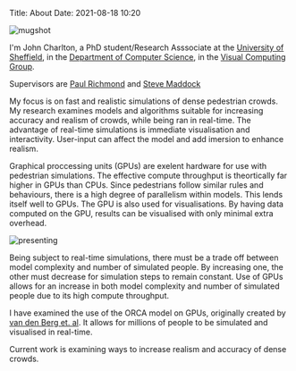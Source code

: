Title: About
Date: 2021-08-18 10:20

![mugshot]({attach}/images/mugshot.jpg)

I'm John Charlton, a PhD student/Research Asssociate at the [University of Sheffield](https://www.sheffield.ac.uk), in the [Department of Computer Science](https://www.sheffield.ac.uk/dcs), in the [Visual Computing Group](https://www.sheffield.ac.uk/dcs/research/groups/visual-computing/home).

Supervisors are [Paul Richmond](http://paulrichmond.shef.ac.uk/) and [Steve Maddock](http://staffwww.dcs.shef.ac.uk/people/S.Maddock/index.shtml)

My focus is on fast and realistic simulations of dense pedestrian crowds. My research examines models and algorithms suitable for increasing accuracy and realism of crowds, while being ran in real-time. The advantage of real-time simulations is immediate visualisation and interactivity. User-input can affect the model and add imersion to enhance realism.

Graphical proccessing units (GPUs) are exelent hardware for use with pedestrian simulations. The effective compute throughput is theortically far higher in GPUs than CPUs. Since pedestrians follow similar rules and behaviours, there is a high degree of parallelism within models. This lends itself well to GPUs. The GPU is also used for visualisations. By having data computed on the GPU, results can be visualised with only minimal extra overhead. 

![presenting]({attach}/images/presenting.jpg)

Being subject to real-time simulations, there must be a trade off between model complexity and number of simulated people. By increasing one, the other must decrease for simulation steps to remain constant. Use of GPUs allows for an increase in both model complexity and number of simulated people due to its high compute throughput.

I have examined the use of the ORCA model on GPUs, originally created by [van den Berg et. al](http://gamma.cs.unc.edu/ORCA/). It allows for millions of people to be simulated and visualised in real-time.

Current work is examining ways to increase realism and accuracy of dense crowds.
